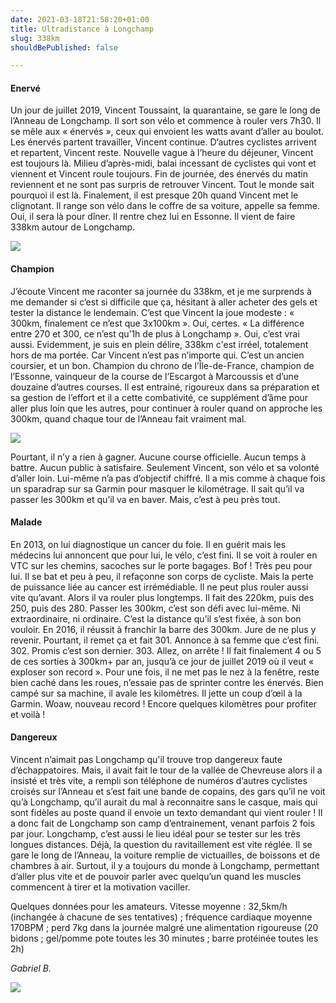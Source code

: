 ```yaml
---
date: 2021-03-18T21:58:20+01:00
title: Ultradistance à Longchamp
slug: 338km
shouldBePublished: false

---
```

#### Enervé

Un jour de juillet 2019, Vincent Toussaint, la quarantaine, se gare le long de l’Anneau de Longchamp. Il sort son vélo et commence à rouler vers 7h30. Il se mêle aux « énervés », ceux qui envoient les watts avant d’aller au boulot. Les énervés partent travailler, Vincent continue. D’autres cyclistes arrivent et repartent, Vincent reste. Nouvelle vague à l’heure du déjeuner, Vincent est toujours là. Milieu d’après-midi, balai incessant de cyclistes qui vont et viennent et Vincent roule toujours. Fin de journée, des énervés du matin reviennent et ne sont pas surpris de retrouver Vincent. Tout le monde sait pourquoi il est là. Finalement, il est presque 20h quand Vincent met le clignotant. Il range son vélo dans le coffre de sa voiture, appelle sa femme. Oui, il sera là pour dîner. Il rentre chez lui en Essonne. Il vient de faire 338km autour de Longchamp.   
  
![](/media/vt-compteur.jpg)

#### Champion

J’écoute Vincent me raconter sa journée du 338km, et je me surprends à me demander si c’est si difficile que ça, hésitant à aller acheter des gels et tester la distance le lendemain. C’est que Vincent la joue modeste : « 300km, finalement ce n’est que 3x100km ». Oui, certes. « La différence entre 270 et 300, ce n’est qu’1h de plus à Longchamp ». Oui, c’est vrai aussi. Evidemment, je suis en plein délire, 338km c'est irréel, totalement hors de ma portée. Car Vincent n’est pas n’importe qui. C’est un ancien coursier, et un bon. Champion du chrono de l’Île-de-France, champion de l’Essonne, vainqueur de la course de l’Escargot à Marcoussis et d’une douzaine d’autres courses. Il est entrainé, rigoureux dans sa préparation et sa gestion de l’effort et il a cette combativité, ce supplément d’âme pour aller plus loin que les autres, pour continuer à rouler quand on approche les 300km, quand chaque tour de l’Anneau fait vraiment mal. 

![](/media/vt.jpg)  
  
Pourtant, il n’y a rien à gagner. Aucune course officielle. Aucun temps à battre. Aucun public à satisfaire. Seulement Vincent, son vélo et sa volonté d’aller loin. Lui-même n’a pas d’objectif chiffré. Il a mis comme à chaque fois un sparadrap sur sa Garmin pour masquer le kilométrage. Il sait qu’il va passer les 300km et qu’il va en baver. Mais, c’est à peu près tout. 

#### Malade

  
En 2013, on lui diagnostique un cancer du foie. Il en guérit mais les médecins lui annoncent que pour lui, le vélo, c’est fini. Il se voit à rouler en VTC sur les chemins, sacoches sur le porte bagages. Bof ! Très peu pour lui. Il se bat et peu à peu, il refaçonne son corps de cycliste. Mais la perte de puissance liée au cancer est irrémédiable. Il ne peut plus rouler aussi vite qu’avant. Alors il va rouler plus longtemps. Il fait des 220km, puis des 250, puis des 280. Passer les 300km, c’est son défi avec lui-même. Ni extraordinaire, ni ordinaire. C’est la distance qu’il s’est fixée, à son bon vouloir. En 2016, il réussit à franchir la barre des 300km. Jure de ne plus y revenir. Pourtant, il remet ça et fait 301. Annonce à sa femme que c’est fini. 302. Promis c’est son dernier. 303. Allez, on arrête ! Il fait finalement 4 ou 5 de ces sorties à 300km+ par an, jusqu’à ce jour de juillet 2019 où il veut « exploser son record ». Pour une fois, il ne met pas le nez à la fenêtre, reste bien caché dans les roues, n’essaie pas de sprinter contre les énervés. Bien campé sur sa machine, il avale les kilomètres. Il jette un coup d’œil à la Garmin. Woaw, nouveau record ! Encore quelques kilomètres pour profiter et voilà ! 

#### Dangereux

  
Vincent n’aimait pas Longchamp qu'il trouve trop dangereux faute d’échappatoires. Mais, il avait fait le tour de la vallée de Chevreuse alors il a insisté et très vite, a rempli son téléphone de numéros d’autres cyclistes croisés sur l’Anneau et s’est fait une bande de copains, des gars qu’il ne voit qu’à Longchamp, qu’il aurait du mal à reconnaitre sans le casque, mais qui sont fidèles au poste quand il envoie un texto demandant qui vient rouler ! Il a donc fait de Longchamp son camp d’entrainement, venant parfois 2 fois par jour. Longchamp, c’est aussi le lieu idéal pour se tester sur les très longues distances. Déjà, la question du ravitaillement est vite réglée. Il se gare le long de l’Anneau, la voiture remplie de victuailles, de boissons et de chambres à air. Surtout, il y a toujours du monde à Longchamp, permettant d’aller plus vite et de pouvoir parler avec quelqu’un quand les muscles commencent à tirer et la motivation vaciller.   
  
Quelques données pour les amateurs. Vitesse moyenne : 32,5km/h (inchangée à chacune de ses tentatives) ; fréquence cardiaque moyenne 170BPM ; perd 7kg dans la journée malgré une alimentation rigoureuse (20 bidons ; gel/pomme pote toutes les 30 minutes ; barre protéinée toutes les 2h)

_Gabriel B._

![](/media/vt-food.jpg)
